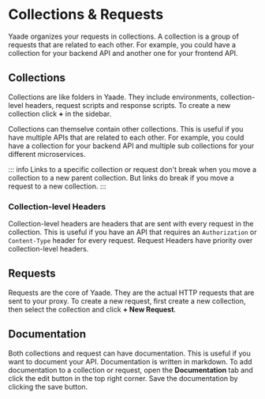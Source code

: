 # Collections & Requests

Yaade organizes your requests in collections. A collection is a group of requests that are related to each other. For example, you could have a collection for your backend API and another one for your frontend API.

## Collections

Collections are like folders in Yaade. They include environments, collection-level headers, request scripts and response scripts. To create a new collection click **+** in the sidebar.

Collections can themselve contain other collections. This is useful if you have multiple APIs that are related to each other. For example, you could have a collection for your backend API and multiple sub collections for your different microservices. 

::: info
Links to a specific collection or request don't break when you move a collection to a new parent collection. But links do break if you move a request to a new collection.
:::


### Collection-level Headers

Collection-level headers are headers that are sent with every request in the collection. This is useful if you have an API that requires an `Authorization` or `Content-Type` header for every request. Request Headers have priority over collection-level headers.

## Requests

Requests are the core of Yaade. They are the actual HTTP requests that are sent to your proxy. To create a new request, first create a new collection, then select the collection and click **+ New Request**.

## Documentation

Both collections and request can have documentation. This is useful if you want to document your API. Documentation is written in markdown. To add documentation to a collection or request, open the **Documentation** tab and click the edit button in the top right corner. Save the documentation by clicking the save button.
